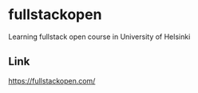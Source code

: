 # fullstackopen
Learning fullstack open course in University of Helsinki 

## Link
https://fullstackopen.com/
